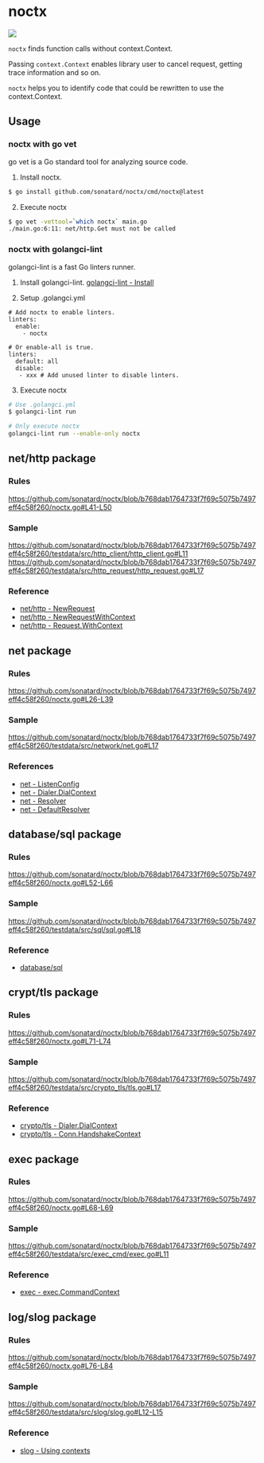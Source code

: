 # noctx

![](https://github.com/sonatard/noctx/workflows/CI/badge.svg)

`noctx` finds function calls without context.Context.

Passing `context.Context` enables library user to cancel request, getting trace information and so on.

`noctx` helps you to identify code that could be rewritten to use the context.Context.

## Usage

### noctx with go vet

go vet is a Go standard tool for analyzing source code.

1. Install noctx.
```sh
$ go install github.com/sonatard/noctx/cmd/noctx@latest
```

2. Execute noctx
```sh
$ go vet -vettool=`which noctx` main.go
./main.go:6:11: net/http.Get must not be called
```

### noctx with golangci-lint

golangci-lint is a fast Go linters runner.

1. Install golangci-lint.
[golangci-lint - Install](https://golangci-lint.run/usage/install/)

2. Setup .golangci.yml
```yaml:
# Add noctx to enable linters.
linters:
  enable:
    - noctx

# Or enable-all is true.
linters:
  default: all
  disable:
   - xxx # Add unused linter to disable linters.
```

3. Execute noctx
```sh
# Use .golangci.yml
$ golangci-lint run

# Only execute noctx
golangci-lint run --enable-only noctx
```

## net/http package
### Rules
https://github.com/sonatard/noctx/blob/b768dab1764733f7f69c5075b7497eff4c58f260/noctx.go#L41-L50

### Sample
https://github.com/sonatard/noctx/blob/b768dab1764733f7f69c5075b7497eff4c58f260/testdata/src/http_client/http_client.go#L11
https://github.com/sonatard/noctx/blob/b768dab1764733f7f69c5075b7497eff4c58f260/testdata/src/http_request/http_request.go#L17

### Reference
- [net/http - NewRequest](https://pkg.go.dev/net/http#NewRequest)
- [net/http - NewRequestWithContext](https://pkg.go.dev/net/http#NewRequestWithContext)
- [net/http - Request.WithContext](https://pkg.go.dev/net/http#Request.WithContext)

## net package

### Rules
https://github.com/sonatard/noctx/blob/b768dab1764733f7f69c5075b7497eff4c58f260/noctx.go#L26-L39

### Sample
https://github.com/sonatard/noctx/blob/b768dab1764733f7f69c5075b7497eff4c58f260/testdata/src/network/net.go#L17

### References
- [net - ListenConfig](https://pkg.go.dev/net#ListenConfig)
- [net - Dialer.DialContext](https://pkg.go.dev/net#Dialer.DialContext)
- [net - Resolver](https://pkg.go.dev/net#Resolver)
- [net - DefaultResolver](https://pkg.go.dev/net#DefaultResolver)

## database/sql package
### Rules
https://github.com/sonatard/noctx/blob/b768dab1764733f7f69c5075b7497eff4c58f260/noctx.go#L52-L66

### Sample
https://github.com/sonatard/noctx/blob/b768dab1764733f7f69c5075b7497eff4c58f260/testdata/src/sql/sql.go#L18

### Reference
- [database/sql](https://pkg.go.dev/database/sql)

## crypt/tls package
### Rules
https://github.com/sonatard/noctx/blob/b768dab1764733f7f69c5075b7497eff4c58f260/noctx.go#L71-L74

### Sample
https://github.com/sonatard/noctx/blob/b768dab1764733f7f69c5075b7497eff4c58f260/testdata/src/crypto_tls/tls.go#L17

### Reference
- [crypto/tls - Dialer.DialContext](https://pkg.go.dev/crypto/tls#Dialer.DialContext)
- [crypto/tls - Conn.HandshakeContext](https://pkg.go.dev/crypto/tls#Conn.HandshakeContext)

## exec package
### Rules
https://github.com/sonatard/noctx/blob/b768dab1764733f7f69c5075b7497eff4c58f260/noctx.go#L68-L69

### Sample
https://github.com/sonatard/noctx/blob/b768dab1764733f7f69c5075b7497eff4c58f260/testdata/src/exec_cmd/exec.go#L11

### Reference
- [exec - exec.CommandContext](https://pkg.go.dev/exec#CommandContext)

## log/slog package

### Rules
https://github.com/sonatard/noctx/blob/b768dab1764733f7f69c5075b7497eff4c58f260/noctx.go#L76-L84

### Sample
https://github.com/sonatard/noctx/blob/b768dab1764733f7f69c5075b7497eff4c58f260/testdata/src/slog/slog.go#L12-L15

### Reference
- [slog - Using contexts](https://pkg.go.dev/log/slog#hdr-Contexts)

